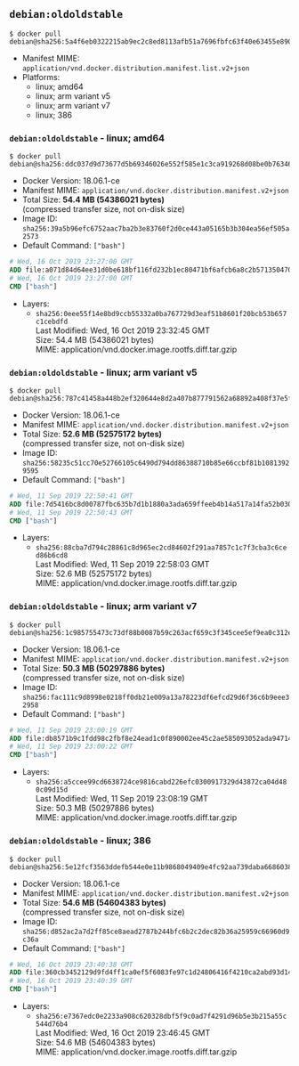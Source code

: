 ## `debian:oldoldstable`

```console
$ docker pull debian@sha256:5a4f6eb0322215ab9ec2c8ed8113afb51a7696fbfc63f40e63455e890afeb9f2
```

-	Manifest MIME: `application/vnd.docker.distribution.manifest.list.v2+json`
-	Platforms:
	-	linux; amd64
	-	linux; arm variant v5
	-	linux; arm variant v7
	-	linux; 386

### `debian:oldoldstable` - linux; amd64

```console
$ docker pull debian@sha256:ddc037d9d73677d5b69346026e552f585e1c3ca919268d08be0b76346b88d797
```

-	Docker Version: 18.06.1-ce
-	Manifest MIME: `application/vnd.docker.distribution.manifest.v2+json`
-	Total Size: **54.4 MB (54386021 bytes)**  
	(compressed transfer size, not on-disk size)
-	Image ID: `sha256:39a5b96efc6752aac7ba2b3e83760f2d0ce443a05165b3b304ea56ef505a2573`
-	Default Command: `["bash"]`

```dockerfile
# Wed, 16 Oct 2019 23:27:00 GMT
ADD file:a071d84d64ee31d0be618bf116fd232b1ec80471bf6afcb6a8c2b57135047095 in / 
# Wed, 16 Oct 2019 23:27:00 GMT
CMD ["bash"]
```

-	Layers:
	-	`sha256:0eee55f14e8bd9ccb55332a0ba767729d3eaf51b8601f20bcb53b657c1cebdfd`  
		Last Modified: Wed, 16 Oct 2019 23:32:45 GMT  
		Size: 54.4 MB (54386021 bytes)  
		MIME: application/vnd.docker.image.rootfs.diff.tar.gzip

### `debian:oldoldstable` - linux; arm variant v5

```console
$ docker pull debian@sha256:787c41458a448b2ef320644e8d2a407b877791562a68892a408f37e5ff6aafbb
```

-	Docker Version: 18.06.1-ce
-	Manifest MIME: `application/vnd.docker.distribution.manifest.v2+json`
-	Total Size: **52.6 MB (52575172 bytes)**  
	(compressed transfer size, not on-disk size)
-	Image ID: `sha256:58235c51cc70e52766105c6490d794dd86388710b85e66ccbf81b10813929595`
-	Default Command: `["bash"]`

```dockerfile
# Wed, 11 Sep 2019 22:50:41 GMT
ADD file:7d5416bc8d00787fbc635b7d1b1880a3ada659ffeeb4b14a517a14fa52b030a5 in / 
# Wed, 11 Sep 2019 22:50:43 GMT
CMD ["bash"]
```

-	Layers:
	-	`sha256:88cba7d794c28861c8d965ec2cd84602f291aa7857c1c7f3cba3c6ced86b6cd8`  
		Last Modified: Wed, 11 Sep 2019 22:58:03 GMT  
		Size: 52.6 MB (52575172 bytes)  
		MIME: application/vnd.docker.image.rootfs.diff.tar.gzip

### `debian:oldoldstable` - linux; arm variant v7

```console
$ docker pull debian@sha256:1c985755473c73df88b0087b59c263acf659c3f345cee5ef9ea0c312ec242e90
```

-	Docker Version: 18.06.1-ce
-	Manifest MIME: `application/vnd.docker.distribution.manifest.v2+json`
-	Total Size: **50.3 MB (50297886 bytes)**  
	(compressed transfer size, not on-disk size)
-	Image ID: `sha256:fac111c9d8998e0218ff0db21e009a13a78223df6efcd29d6f36c6b9eee32958`
-	Default Command: `["bash"]`

```dockerfile
# Wed, 11 Sep 2019 23:00:19 GMT
ADD file:db8571b9c1fdd98c2fbf8e24ead1c0f890002ee45c2ae585093052ada9471426 in / 
# Wed, 11 Sep 2019 23:00:22 GMT
CMD ["bash"]
```

-	Layers:
	-	`sha256:a5ccee99cd6638724ce9816cabd226efc0300917329d43872ca04d480c09d15d`  
		Last Modified: Wed, 11 Sep 2019 23:08:19 GMT  
		Size: 50.3 MB (50297886 bytes)  
		MIME: application/vnd.docker.image.rootfs.diff.tar.gzip

### `debian:oldoldstable` - linux; 386

```console
$ docker pull debian@sha256:5e12fcf3563ddefb544e0e11b9868049409e4fc92aa739daba6686038cd2adbf
```

-	Docker Version: 18.06.1-ce
-	Manifest MIME: `application/vnd.docker.distribution.manifest.v2+json`
-	Total Size: **54.6 MB (54604383 bytes)**  
	(compressed transfer size, not on-disk size)
-	Image ID: `sha256:d852ac2a7d2ff85ce8aead2787b244bfc6b2c2dec82b36a25959c66960d9c36a`
-	Default Command: `["bash"]`

```dockerfile
# Wed, 16 Oct 2019 23:40:38 GMT
ADD file:360cb3452129d9fd4ff1ca0ef5f6083fe97c1d24806416f4210ca2abd93d1473 in / 
# Wed, 16 Oct 2019 23:40:39 GMT
CMD ["bash"]
```

-	Layers:
	-	`sha256:e7367edc0e2233a908c620328dbf5f9c0ad7f4291d96b5e3b215a55c544d76b4`  
		Last Modified: Wed, 16 Oct 2019 23:46:45 GMT  
		Size: 54.6 MB (54604383 bytes)  
		MIME: application/vnd.docker.image.rootfs.diff.tar.gzip
